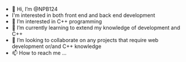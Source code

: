 - 👋 Hi, I’m @NPB124
- I'm interested in both front end and back end development
- 👀 I’m interested in C++ programming
- 🌱 I’m currently learning to extend my knowledge of development and C++ 
- 💞️ I’m looking to collaborate on any projects that require web development or/and C++ knowledge
- 📫 How to reach me ...

<!---
NPB124/NPB124 is a ✨ special ✨ repository because its `README.md` (this file) appears on your GitHub profile.
You can click the Preview link to take a look at your changes.
--->
